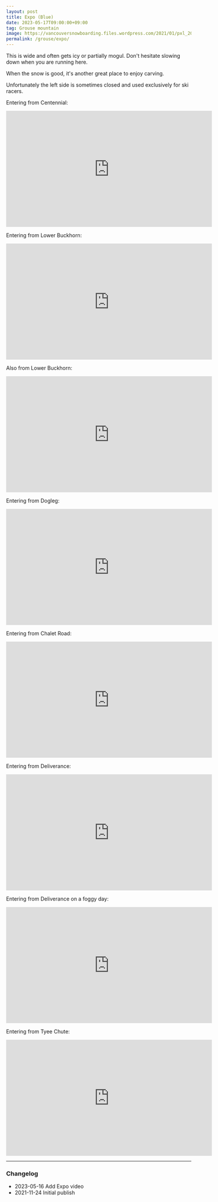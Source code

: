 ```yaml
---
layout: post
title: Expo (Blue)
date: 2023-05-17T09:00:00+09:00
tag: Grouse mountain
image: https://vancouversnowboarding.files.wordpress.com/2021/01/pxl_20210115_203942098.jpg?w=2048
permalink: /grouse/expo/
---
```


This is wide and often gets icy or partially mogul. Don't hesitate slowing down when you are running here.

When the snow is good, it's another great place to enjoy carving.

Unfortunately the left side is sometimes closed and used exclusively for ski racers.


Entering from Centennial:
<iframe width="560" height="315" src="https://www.youtube.com/embed/h8djZtYapgk?start=97" title="YouTube video player" frameborder="0" allow="accelerometer; autoplay; clipboard-write; encrypted-media; gyroscope; picture-in-picture; web-share" allowfullscreen></iframe>

Entering from Lower Buckhorn:
<iframe width="560" height="315" src="https://www.youtube.com/embed/8-1Rn4Batgc?start=123" title="YouTube video player" frameborder="0" allow="accelerometer; autoplay; clipboard-write; encrypted-media; gyroscope; picture-in-picture; web-share" allowfullscreen></iframe>

Also from Lower Buckhorn:
<iframe width="560" height="315" src="https://www.youtube.com/embed/DL5BWLltJ4g?start=172" title="YouTube video player" frameborder="0" allow="accelerometer; autoplay; clipboard-write; encrypted-media; gyroscope; picture-in-picture; web-share" allowfullscreen></iframe>

Entering from Dogleg:
<iframe width="560" height="315" src="https://www.youtube.com/embed/Bm-NROzHHf8" title="YouTube video player" frameborder="0" allow="accelerometer; autoplay; clipboard-write; encrypted-media; gyroscope; picture-in-picture; web-share" allowfullscreen></iframe>

Entering from Chalet Road:
<iframe width="560" height="315" src="https://www.youtube.com/embed/WbsDts6NqRE?start=54" title="YouTube video player" frameborder="0" allow="accelerometer; autoplay; clipboard-write; encrypted-media; gyroscope; picture-in-picture; web-share" allowfullscreen></iframe>

Entering from Deliverance:
<iframe width="560" height="315" src="https://www.youtube.com/embed/6fmdPQYUJ78?start=95" title="YouTube video player" frameborder="0" allow="accelerometer; autoplay; clipboard-write; encrypted-media; gyroscope; picture-in-picture; web-share" allowfullscreen></iframe>

Entering from Deliverance on a foggy day:
<iframe width="560" height="315" src="https://www.youtube.com/embed/qzXI20270_0?start=145" title="YouTube video player" frameborder="0" allow="accelerometer; autoplay; clipboard-write; encrypted-media; gyroscope; picture-in-picture; web-share" allowfullscreen></iframe>

Entering from Tyee Chute:
<iframe width="560" height="315" src="https://www.youtube.com/embed/qhxPN0CJ1iA" title="YouTube video player" frameborder="0" allow="accelerometer; autoplay; clipboard-write; encrypted-media; gyroscope; picture-in-picture; web-share" allowfullscreen></iframe>


---

### Changelog

* 2023-05-16 Add Expo video
* 2021-11-24 Initial publish
